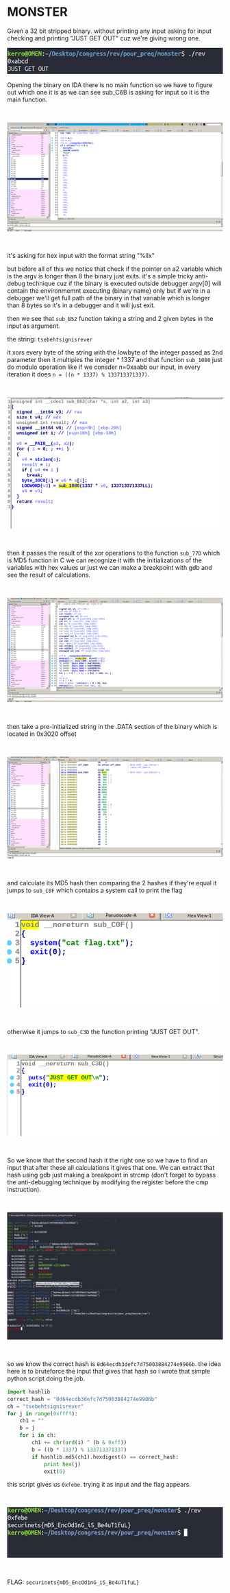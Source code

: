 # MONSTER

Given a 32 bit stripped binary. without printing any input asking for input checking and printing "JUST GET OUT" cuz we're giving wrong one.

![img1](input.png)

Opening the binary on IDA there is no main function so we have to figure out which one it is as we can see sub_C6B is asking for input so it is the main function.

<br>

![img2](main.png)

<br>

it's asking for hex input with the format string "%llx"

but before all of this we notice that check if the pointer on a2 variable which is the argv is longer than 8 the binary just exits. 
it's a simple tricky anti-debug technique cuz if the binary is executed outside debugger argv[0]  will contain the environmemnt executing (binary name) only but if we're in a debugger we'll get full path of the binary in that variable which is longer than 8 bytes so it's in a debugger and it will just exit.


then we see that `sub_B52` function taking a string and 2 given bytes in the input as argument.

the string: `tsebehtsignisrever`

it xors every byte of the string with the lowbyte of the integer passed as 2nd parameter then it multipies the integer * 1337 and that function `sub_1080` just do modulo operation like if we consder n=0xaabb our input, in every iteration it does `n = ((n * 1337) % 133713371337)`.

<br>


![img3](xor.png)


<br>


then it passes the result of the xor operations to the function `sub_77D` which is MD5 function in C we can recognize it with the initializations of the variables with hex values ur just we can make a breakpoint with gdb and see the result of calculations.


<br>

![img4](md5.png)

<br>

then take a pre-initialized string in the .DATA section of the binary which is located in 0x3020 offset 

<br>

![img5](dat.png)


<br>

and calculate its MD5 hash then comparing the 2 hashes if they're equal it jumps to `sub_C0F` which contains a system call to print the flag


<br>

![img6](cat.png)

<br>


otherwise it jumps to `sub_C3D` the function printing "JUST GET OUT".


<br>

![img7](go.png)

<br>


So we know that the second hash it the right one so we have to find an input that after these all calculations it gives  that one.
We can extract that hash using gdb just making a breakpoint in strcmp (don't forget to bypass the anti-debugging technique by modifying the register before the cmp instruction).

<br>

![img8](strcmp.png)


<br>

so we know the correct hash is `0d64ecdb3defc7d75003884274e9906b`.
the idea here is to bruteforce the input that gives that hash so i wrote that simple python script doing the job.
```python
import hashlib
correct_hash = "0d64ecdb3defc7d75003884274e9906b"
ch = "tsebehtsignisrever"
for j in range(0xffff):
	ch1 = ""
	b = j
	for i in ch:
		ch1 += chr(ord(i) ^ (b & 0xff))
		b = ((b * 1337) % 133713371337)
		if hashlib.md5(ch1).hexdigest() == correct_hash:
			print hex(j)
			exit(0)
```
this script gives us `0xfebe`. trying it as input and the flag appears.

<br>

![img9](flag.png)

<br>

FLAG: `securinets{mD5_EncOd1nG_iS_Be4uT1fuL}`

